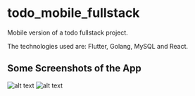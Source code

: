 # todo_mobile_fullstack

Mobile version of a todo fullstack project.

The technologies used are: Flutter, Golang, MySQL and React.

## Some Screenshots of the App

![alt text](https://github.com/seiixasgustavo/todo_fullstack_mobile/tree/master/screenshots/loginpage.png?raw=true "Login Page")
![alt text](https://github.com/seiixasgustavo/todo_fullstack_mobile/tree/master/screenshots/mainpage.png?raw=true "Main Page")
